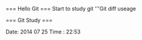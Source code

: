 === Hello Git ===
Start to study git
'''Git diff useage

=== Git Study ===

Date: 2014 07 25
Time : 22:53
